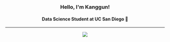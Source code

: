 <h3 align="center">Hello, I'm Kanggun!</h3>
<h4 align="center">Data Science Student at UC San Diego 🔱</h4>

---
<div align="center"> 
  <a href="https://www.linkedin.com/in/kanggunham/">
    <img src="https://img.shields.io/badge/LinkedIn-0077B5?style=for-the-badge&logo=linkedin&logoColor=white">
  </a>
</div>
